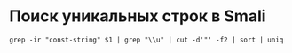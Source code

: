 # Поиск уникальных строк в Smali

```text
grep -ir "const-string" $1 | grep "\\u" | cut -d'"' -f2 | sort | uniq
```



